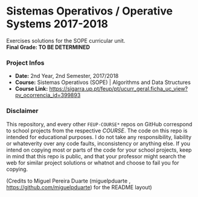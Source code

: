 # Sistemas Operativos / Operative Systems 2017-2018
Exercises solutions for the SOPE curricular unit.
<br/><b>Final Grade: TO BE DETERMINED</b>

### Project Infos
* **Date:** 2nd Year, 2nd Semester, 2017/2018
* **Course:** Sistemas Operativos (SOPE) | Algorithms and Data Structures
* **Course Link:** https://sigarra.up.pt/feup/pt/ucurr_geral.ficha_uc_view?pv_ocorrencia_id=399893


### Disclaimer
This repository, and every other `FEUP-COURSE*` repos on GitHub correspond to school projects from the respective *COURSE*. The code on this repo is intended for educational purposes. I do not take any responsibility, liability or whateverity over any code faults, inconsistency or anything else. If you intend on copying most or parts of the code for your school projects, keep in mind that this repo is public, and that your professor might search the web for similar project solutions or whatnot and choose to fail you for copying.

(Credits to Miguel Pereira Duarte (miguelpduarte , https://github.com/miguelpduarte) for the README layout)
